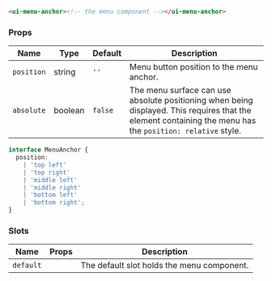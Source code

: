 ```html
<ui-menu-anchor><!-- the menu component --></ui-menu-anchor>
```

### Props

| Name       | Type    | Default | Description                                                                                                                                                |
| ---------- | ------- | ------- | ---------------------------------------------------------------------------------------------------------------------------------------------------------- |
| `position` | string  | `''`    | Menu button position to the menu anchor.                                                                                                                   |
| `absolute` | boolean | `false` | The menu surface can use absolute positioning when being displayed. This requires that the element containing the menu has the `position: relative` style. |

```ts
interface MenuAnchor {
  position:
    | 'top left'
    | 'top right'
    | 'middle left'
    | 'middle right'
    | 'bottom left'
    | 'bottom right';
}
```

### Slots

| Name      | Props | Description                                |
| --------- | ----- | ------------------------------------------ |
| `default` |       | The default slot holds the menu component. |
